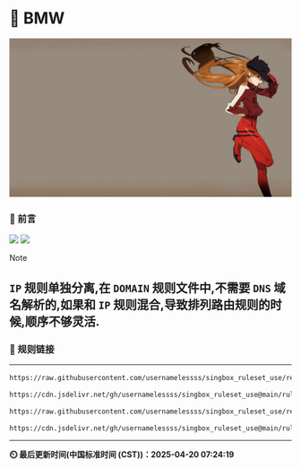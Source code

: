 
# 🧸 BMW
![](https://raw.githubusercontent.com/usernamelessss/picture-bed/main/images/202504042256831.jpg)
### 📣 前言
![](https://shields.io/badge/-移除重复规则-ff69b4) ![](https://shields.io/badge/-IP&nbsp;规则单独存放不与&nbsp;DOMAIN&nbsp;等混合-green)
> [!NOTE]
**`IP` 规则单独分离,在 `DOMAIN` 规则文件中,不需要 `DNS` 域名解析的,如果和 `IP` 规则混合,导致排列路由规则的时候,顺序不够灵活.**
---

###  🔗 规则链接
---

```url
https://raw.githubusercontent.com/usernamelessss/singbox_ruleset_use/refs/heads/main/rule/BMW/BMW_No_IP.json
```

```url
https://cdn.jsdelivr.net/gh/usernamelessss/singbox_ruleset_use@main/rule/BMW/BMW_No_IP.json
```

```url
https://raw.githubusercontent.com/usernamelessss/singbox_ruleset_use/refs/heads/main/rule/BMW/BMW_No_IP.srs
```

```url
https://cdn.jsdelivr.net/gh/usernamelessss/singbox_ruleset_use@main/rule/BMW/BMW_No_IP.srs
```

---
**⏲️ 最后更新时间(中国标准时间 (CST))：2025-04-20 07:24:19**